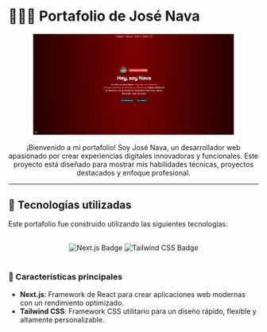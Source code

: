 # 👨🏻‍💻 Portafolio de José Nava

<div align="center">
  <a href="https://tupagina.com" target="_blank">
    <img src="public/portafolio.png" alt="Portafolio de José Nava" width="80%">
  </a>
</div>

<p align="center">
  ¡Bienvenido a mi portafolio! Soy José Nava, un desarrollador web apasionado por crear experiencias digitales innovadoras y funcionales. 
  Este proyecto está diseñado para mostrar mis habilidades técnicas, proyectos destacados y enfoque profesional.
</p>

---

## 🌟 Tecnologías utilizadas

Este portafolio fue construido utilizando las siguientes tecnologías:

<div align="center">
  <br />
  <img src="https://img.shields.io/badge/Next.js-000000?logo=nextdotjs&logoColor=fff&style=flat" alt="Next.js Badge">
  <img src="https://img.shields.io/badge/Tailwind%20CSS-06B6D4?logo=tailwindcss&logoColor=fff&style=flat" alt="Tailwind CSS Badge">
  <br /><br />
</div>

### 🚀 Características principales
- **Next.js**: Framework de React para crear aplicaciones web modernas con un rendimiento optimizado.
- **Tailwind CSS**: Framework CSS utilitario para un diseño rápido, flexible y altamente personalizable.